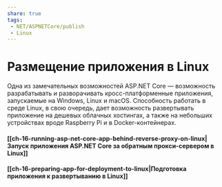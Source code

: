 ```yaml
---
share: true
tags:
 - NET/ASPNETCore/publish
 - Linux
---
```

# Размещение приложения в Linux
Одна из замечательных возможностей ASP.NET Core — возможность разрабатывать и разворачивать кросс-платформенные приложения, запускаемые на Windows, Linux и macOS. Способность работать в среде Linux, в свою очередь, дает возможность развертывать приложение на дешевых облачных хостингах, а также на небольших устройствах вроде Raspberry Pi и в Docker-контейнерах.
#### [[ch-16-running-asp-net-core-app-behind-reverse-proxy-on-linux|Запуск приложения ASP.NET Core за обратным прокси-сервером в Linux]]
#### [[ch-16-preparing-app-for-deployment-to-linux|Подготовка приложения к развертыванию в Linux]]